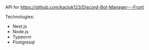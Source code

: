 API for https://github.com/kacluk123/Discord-Bot-Manager---Front

Technologies: 
- Nest.js
- Node.js
- Typeorm
- Postgresql
